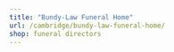 ```yaml
---
title: "Bundy-Law Funeral Home"
url: /cambridge/bundy-law-funeral-home/
shop: funeral directors
---
```

